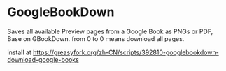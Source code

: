 # GoogleBookDown
Saves all available Preview pages from a Google Book as PNGs or PDF, Base on GBookDown.
from 0 to 0 means download all pages.

install at https://greasyfork.org/zh-CN/scripts/392810-googlebookdown-download-google-books
